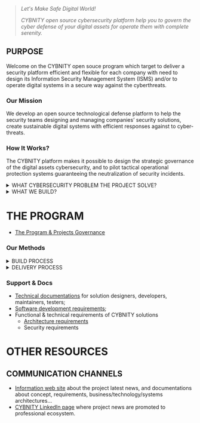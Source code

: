 > _Let's Make Safe Digital World!_
> 
> _CYBNITY open source cybersecurity platform help you to govern the cyber defense of your digital assets for operate them with complete serenity._

## PURPOSE
Welcome on the CYBNITY open souce program which target to deliver a security platform efficient and flexible for each company with need to design its Information Security Management System (ISMS) and/or to operate digital systems in a secure way against the cyberthreats.
### Our Mission
We develop an open source technological defense platform to help the security teams designing and managing companies’ security solutions, create sustainable digital systems with efficient responses against to cyber-threats.
### How It Works?
The CYBNITY platform makes it possible to design the strategic governance of the digital assets cybersecurity, and to pilot tactical operational protection systems guaranteeing the neutralization of security incidents.
<details><summary>WHAT CYBERSECURITY PROBLEM THE PROJECT SOLVE?</summary>
<p>
  
#### For any organization with complex areas to defend:
![image](https://user-images.githubusercontent.com/16148082/161939922-237cf488-e99b-4d0f-b33a-f89ebed459aa.png)
  
#### Who want to design, implement, manage and keep control of any custom Information Security Management System (ISMS):
![companies-design-isms-with-CYBNITY](https://user-images.githubusercontent.com/16148082/161939018-f2a3e3aa-7554-4176-9b21-388b085607b0.png)
  
</p>
</details>

<details><summary>WHAT WE BUILD?</summary>
<p>
  
We develop a technology, deployable as a platform (in-house, on-cloud, in hybrid environment) based on a modular architecture, that support security activities performed by security teams (e.g CISO, ISSO, Risk Executive, RSSI...) with easy implementation of standard (e.g NIST, ISO/IEC 27001, IEC 62443...).
#### Modular architecture
![image](https://user-images.githubusercontent.com/16148082/161945892-1b72d3b7-a54a-4364-a005-7931b65a6938.png)

#### Security activities supported
![image](https://user-images.githubusercontent.com/16148082/161945718-165c5838-e1ca-43df-b70a-f3448ee910e7.png)

### Our Design Approach
Several security domains are covered by our targeted architecture model, implementing a Domain-Driven-Development approach.

#### Operational Cockpits (User Interfaces)
We capitalize experiences and best defense practices (e.g military or police systems/methods) to build tactical tools integared suite allowing dynamic build according to the deployment context of companies and/or to a risk situation in progress.

![image](https://user-images.githubusercontent.com/16148082/161947956-6d6cffb6-11f6-4ecd-a669-7faa89ef2f64.png)

#### Applications (domain contexts)
![image](https://user-images.githubusercontent.com/16148082/161947182-720d987a-e1d0-4a5f-a043-571fa03f0270.png)

</p>
</details>

# THE PROGRAM

- [The Program & Projects Governance](docs/governance/managed-programs/README.md)

### Our Methods
<details><summary>BUILD PROCESS</summary>
<p>

The idea creation process implemented by the project (for definition of more relevant features to develop for enhance the solution), is based on a mix of inspirations coming from proprietary solutions available on the market (maturity level to have), standards and frameworks relevant for the companies (e.g regulation to support), problems and need meet by customers (e.g companies with digital assets, electronic solutions manufacturers) and contextual drivers (e.g countries conflicts increasing cyber-attacks).

![image](https://user-images.githubusercontent.com/16148082/161950290-d910d90b-d97f-40a0-b827-62ef23201c3c.png)
  
</p>
</details>
<details><summary>DELIVERY PROCESS</summary>
<p>
  
![image](https://user-images.githubusercontent.com/16148082/161949445-0c2ab441-745e-44d4-972b-f24cb7680fbd.png)
 
</p>
</details>

### Support & Docs
- [Technical documentations](docs/README.md) for solution designers, developers, maintainers, testers;
- [Software development requirements](https://www.notion.so/cybnity/20cfa36c18e6458d93026ab77b87671a?v=324438a3426c48a3897e04525908de22);
- Functional & technical requirements of CYBNITY solutions
  - [Architecture requirements](https://www.notion.so/cybnity/cc16991ccd3f4325a910f44512c6d401?v=3d7746e5e44a4d2cb0466c15a3320ad2)
  - Security requirements

# OTHER RESOURCES
## COMMUNICATION CHANNELS
- [Information web site](https://cybnity.notion.site/CYBNITY-Universe-c707ba2ebc3047c6ad533f18b2e0f9db) about the project latest news, and documentations about concept, requirements, business/technology/systems architectures...
- [CYBNITY LinkedIn page](https://www.linkedin.com/company/cybnity) where project news are promoted to professional ecosystem.
